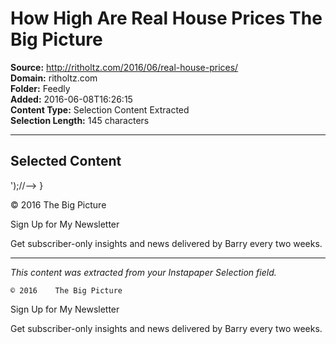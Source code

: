 # How High Are Real House Prices The Big Picture

**Source:** http://ritholtz.com/2016/06/real-house-prices/  
**Domain:** ritholtz.com  
**Folder:** Feedly  
**Added:** 2016-06-08T16:26:15  
**Content Type:** Selection Content Extracted  
**Selection Length:** 145 characters  


---

## Selected Content

');//-->
}

© 2016 The Big Picture

Sign Up for My Newsletter

Get subscriber-only insights and news delivered by Barry every two weeks.

---

*This content was extracted from your Instapaper Selection field.*

    © 2016    The Big Picture

Sign Up for My Newsletter

Get subscriber-only insights and news delivered by Barry every two weeks.
